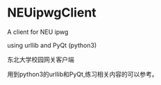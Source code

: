 # NEUipwgClient 
A client for NEU ipwg

using urllib and PyQt  (python3)

东北大学校园网关客户端

用到python3的urllib和PyQt,练习相关内容的可以参考。
